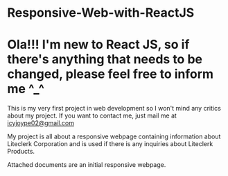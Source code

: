 # Responsive-Web-with-ReactJS

# Ola!!! I'm new to React JS, so if there's anything that needs to be changed, please feel free to inform me ^_^

This is my very first project in web development so I won't mind any critics about my project. If you want to contact me, just mail me at icyjoype02@gmail.com

My project is all about a responsive webpage containing information about Liteclerk Corporation and is used if there is any inquiries about Liteclerk Products.

Attached documents are an initial responsive webpage.

